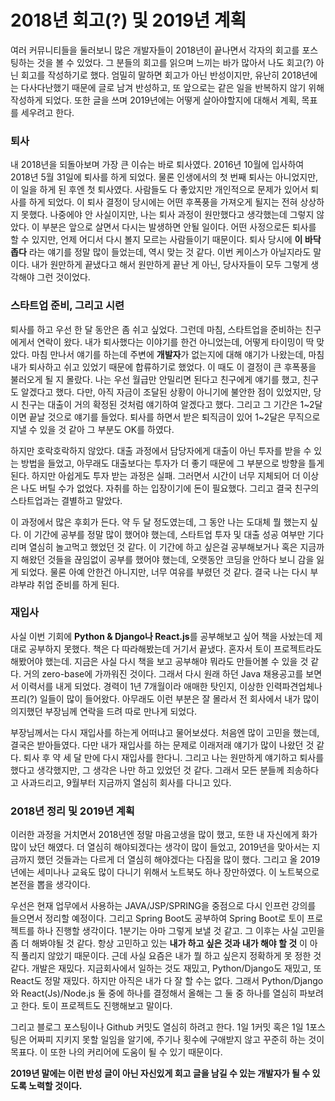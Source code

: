 # 2018년 회고(?) 및 2019년 계획

여러 커뮤니티들을 둘러보니 많은 개발자들이 2018년이 끝나면서 각자의 회고를 포스팅하는 것을 볼 수 있었다. 그 분들의 회고를 읽으며 느끼는 바가 많아서 나도 회고(?) 아닌 회고를 작성하기로 했다. 엄밀히 말하면 회고가 아닌 반성이지만, 유난히 2018년에는 다사다난했기 때문에 글로 남겨 반성하고, 또 앞으로는 같은 일을 반복하지 않기 위해 작성하게 되었다. 또한 글을 쓰며 2019년에는 어떻게 살아야할지에 대해서 계획, 목표를 세우려고 한다.

### 퇴사

내 2018년을 되돌아보며 가장 큰 이슈는 바로 퇴사였다. 2016년 10월에 입사하여 2018년 5월 31일에 퇴사를 하게 되었다. 물론 인생에서의 첫 번째 퇴사는 아니었지만, 이 일을 하게 된 후엔 첫 퇴사였다. 사람들도 다 좋았지만 개인적으로 문제가 있어서 퇴사를 하게 되었다. 이 퇴사 결정이 당시에는 어떤 후폭풍을 가져오게 될지는 전혀 상상하지 못했다. 나중에야 안 사실이지만, 나는 퇴사 과정이 원만했다고 생각했는데 그렇지 않았다. 이 부분은 앞으로 살면서 다시는 발생하면 안될 일이다. 어떤 사정으로든 퇴사를 할 수 있지만, 언제 어디서 다시 볼지 모르는 사람들이기 때문이다. 퇴사 당시에 **이 바닥 좁다** 라는 얘기를 정말 많이 들었는데, 역시 맞는 것 같다. 이번 케이스가 아닐지라도 말이다. 내가 원만하게 끝냈다고 해서 원만하게 끝난 게 아닌, 당사자들이 모두 그렇게 생각해야 그런 것이었다.

### 스타트업 준비, 그리고 시련

퇴사를 하고 우선 한 달 동안은 좀 쉬고 싶었다. 그런데 마침, 스타트업을 준비하는 친구에게서 연락이 왔다. 내가 퇴사했다는 이야기를 한건 아니었는데, 어떻게 타이밍이 딱 맞았다. 마침 만나서 얘기를 하는데 주변에 **개발자**가 없는지에 대해 얘기가 나왔는데, 마침 내가 퇴사하고 쉬고 있었기 때문에 합류하기로 했었다. 이 때도 이 결정이 큰 후폭풍을 불러오게 될 지 몰랐다. 나는 우선 월급만 안밀리면 된다고 친구에게 얘기를 했고, 친구도 알겠다고 했다. 다만, 아직 자금이 조달된 상황이 아니기에 불안한 점이 있었지만, 당시 친구는 대출이 거의 확정된 것처럼 얘기하여 알겠다고 했다. 그리고 그 기간은 1~2달이면 끝날 것으로 얘기를 들었다. 퇴사를 하면서 받은 퇴직금이 있어 1~2달은 무직으로 지낼 수 있을 것 같아 그 부분도 OK를 하였다.

하지만 호락호락하지 않았다. 대출 과정에서 담당자에게 대출이 아닌 투자를 받을 수 있는 방법을 들었고, 아무래도 대출보다는 투자가 더 좋기 때문에 그 부분으로 방향을 틀게 된다. 하지만 아쉽게도 투자 받는 과정은 실패. 그러면서 시간이 너무 지체되어 더 이상은 나도 버틸 수가 없었다. 자취를 하는 입장이기에 돈이 필요했다. 그리고 결국 친구의 스타트업과는 결별하고 말았다. 

이 과정에서 많은 후회가 든다. 약 두 달 정도였는데, 그 동안 나는 도대체 뭘 했는지 싶다. 이 기간에 공부를 정말 많이 했어야 했는데, 스타트업 투자 및 대출 성공 여부만 기다리며 열심히 놀고먹고 했었던 것 같다. 이 기간에 하고 싶은걸 공부해보거나 혹은 지금까지 해왔던 것들을 끊임없이 공부를 했어야 했는데, 오랫동안 코딩을 안하다 보니 감을 잃게 되었다. 물론 아예 안한건 아니지만, 너무 여유를 부렸던 것 같다. 결국 나는 다시 부랴부랴 취업 준비를 하게 된다.

### 재입사

사실 이번 기회에 **Python & Django나 React.js**를 공부해보고 싶어 책을 사놨는데 제대로 공부하지 못했다. 책은 다 따라해봤는데 거기서 끝냈다. 혼자서 토이 프로젝트라도 해봤어야 했는데. 지금은 사실 다시 책을 보고 공부해야 뭐라도 만들어볼 수 있을 것 같다. 거의 zero-base에 가까워진 것이다. 그래서 다시 원래 하던 Java 채용공고를 보면서 이력서를 내게 되었다. 경력이 1년 7개월이라 애매한 탓인지, 이상한 인력파견업체나 프리(?) 일들이 많이 들어왔다. 아무래도 이런 부분은 잘 몰라서 전 회사에서 내가 많이 의지했던 부장님께 연락을 드려 따로 만나게 되었다.

부장님께서는 다시 재입사를 하는게 어떠냐고 물어보셨다. 처음엔 많이 고민을 했는데, 결국은 받아들였다. 다만 내가 재입사를 하는 문제로 이래저래 얘기가 많이 나왔던 것 같다. 퇴사 후 약 세 달 만에 다시 재입사를 한다니. 그리고 나는 원만하게 얘기하고 퇴사를 했다고 생각했지만, 그 생각은 나만 하고 있었던 것 같다. 그래서 모든 분들께 죄송하다고 사과드리고, 9월부터 지금까지 열심히 회사를 다니고 있다. 

### 2018년 정리 및 2019년 계획

이러한 과정을 거치면서 2018년엔 정말 마음고생을 많이 했고, 또한 내 자신에게 화가 많이 났던 해였다. 더 열심히 해야되겠다는 생각이 많이 들었고, 2019년을 맞아서는 지금까지 했던 것들과는 다르게 더 열심히 해야겠다는 다짐을 많이 했다. 그리고 올 2019년에는 세미나나 교육도 많이 다니기 위해서 노트북도 하나 장만하였다. 이 노트북으로 본전을 뽑을 생각이다.

우선은 현재 업무에서 사용하는 JAVA/JSP/SPRING을 중점으로 다시 인프런 강의를 들으면서 정리할 예정이다. 그리고 Spring Boot도 공부하여 Spring Boot로 토이 프로젝트를 하나 진행할 생각이다. 1분기는 아마 그렇게 보낼 것 같고. 그 이후는 사실 고민을 좀 더 해봐야될 것 같다. 항상 고민하고 있는 **내가 하고 싶은 것과 내가 해야 할 것** 이 아직 풀리지 않았기 때문이다. 근데 사실 요즘은 내가 뭘 하고 싶은지 정확하게 못 정한 것 같다. 개발은 재밌다. 지금회사에서 일하는 것도 재밌고, Python/Django도 재밌고, 또 React도 정말 재밌다. 하지만 아직은 내가 다 잘 할 수는 없다. 그래서 Python/Django와 React(Js)/Node.js 둘 중에 하나를 결정해서 올해는 그 둘 중 하나를 열심히 파보려고 한다. 토이 프로젝트도 진행해보고 말이다.

그리고 블로그 포스팅이나 Github 커밋도 열심히 하려고 한다. 1일 1커밋 혹은 1일 1포스팅은 어짜피 지키지 못할 일임을 알기에, 주기나 횟수에 구애받지 않고 꾸준히 하는 것이 목표다. 이 또한 나의 커리어에 도움이 될 수 있기 때문이다. 

**2019년 말에는 이런 반성 글이 아닌 자신있게 회고 글을 남길 수 있는 개발자가 될 수 있도록 노력할 것이다.** 